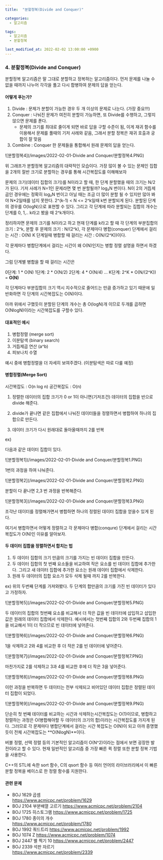 ```yaml
---
title:  "분할정복(Divide and Conquer)"

categories:
  - 알고리즘

tags:
  - 알고리즘
  - 분할정복

last_modified_at: 2022-02-02 13:00:00 +0900
---
```


### 4. 분할정복(Divide and Conquer)

분할정복 알고리즘은 말 그대로 분할하고 정복하는 알고리즘이다. 먼저 문제를 나눌 수 없을 때까지 나누어 각각을 풀고 다시 합병하여 문제의 답을 얻는다. 

#### 어떻게 푸는가?

1. Divide : 문제가 분할이 가능한 경우 두 개 이상의 문제로 나눈다. (가장 중요!!!)
2. Conquer : 나눠진 문제가 여전히 분할이 가능하면, 또 Divide를 수행하고, 그렇지 않으면 문제를 푼다. 
   - 문제의 크기를 최대로 줄이게 되면 바로 답을 구할 수준이 됨, 이게 재귀 함수를 이용해서 문제를 풀때의 기저 사례와 같음, 그래서 분할 정복은 재귀 호출과 궁합이 잘 맞음
3. Combine : Conquer 한 문제들을 통합해서 원래 문제의 답을 얻는다.

![분할정복4](/images/2022-02-01-Divide and Conquer/분할정복4.PNG)

위 그래프가 분할정복 알고리즘의 대략적인 모습이다.
가장 많이 볼 수 있는 문제인 집합을 2개의 절반 크기로 분할하는 경우를 통해 시간복잡도를 이해해보자

문제의 크기(데이터 집합의 크기)를 N이라고 할 때, 한 단계 분할했을 때의 크기는 N/2가 된다. 기저 사례가 N=1인 문제라면 몇 번 분할될까?
log₂N 번이다. N이 2의 거듭제곱인 경우에는 정확히 log₂N 번이고 아닐 때는 조금 더 많이 분할 될 수 있지만 많아 봐야 N*2일때를 넘지 못한다.
2^(k-1) < N <= 2^k일때 k번 분할되게 된다. 분할된 단계의 경우를 O(logN)으로 표현할 수 있다.
그리고 각 단계에 따라 분할되는 집합의 개수는 단계를 0, 1,.. k라고 봤을 때 2^k개이다.

정리하자면 문제의 크기를 N이라고 하고 현재 단계를 k라고 할 때 
각 단계의 부분집합의 크기 : 2^k,
분할 후 문제의 크기 : N/(2^k),
각 문제마다 병합(conquer) 단계에서 걸리는 시간 : O(N)
K 단계일때 병합할 때 걸리는 시간 : O(N/(2^K))이다.

각 문제마다 병합단계에서 걸리는 시간이 왜 O(N)인지는 병합 정렬 설명을 하면서 하겠다.

그럼 단계별 병합을 할 때 걸리는 시간은 

0단계: 1 * O(N)
1단계: 2 * O(N/2)
2단계: 4 * O(N/4)
...
K단계: 2^K * O(N/(2^K)) = **O(N)**

각 단계마다 부분집합의 크기 역시 지수적으로 줄어드는 만큼 증가하고 있기 때문에 일반화하면 각 단계의 시간복잡도는 O(N)이다.

아까 위에서 구했듯이 분할된 단계의 개수는 총 O(logN)개 이므로 두개를 곱하면 O(NlogN)이라는 시간복잡도를 구할수 있다.

#### 대표적인 예시

1. 병합정렬 (merge sort)
2. 이분탐색 (binary search)
3. 거듭제곱 연산 (a^b)
4. 피보나치 수열

예시 중에 병합정렬을 더 자세히 보여주겠다. (이분탐색은 따로 다룰 예정)

#### 병합정렬(Merge Sort)

시간복잡도 : O(n log n)
공간복잡도 : O(n)

1. 정렬한 데이터의 집합 크기가 0 or 1이 아니면(기저조건) 데이터의 집합을 반으로 divide 해준다.

2. divide가 끝나면 같은 집합에서 나눠진 데이터들을 정렬하면서 병합하여 하나의 집합으로 만든다.
3. 데이터 크기가 다시 원래대로 돌아올때까지 2를 반복

ex)

다음과 같은 데이터 집합이 있다.

![분할정복1](/images/2022-02-01-Divide and Conquer/분할정복1.PNG)

1번의 과정을 하여 나눠준다.

![분할정복2](/images/2022-02-01-Divide and Conquer/분할정복2.PNG)



분할이 다 끝나면 2,3 번 과정을 반복해준다.

![분할정복3](/images/2022-02-01-Divide and Conquer/분할정복3.PNG)

조각난 데이터를 정렬해가면서 병합하면 하나의 정렬된 데이터 집합을 얻을수 있게 된다.

여기서 병합하면서 어떻게 정렬하고 각 문제마다 병합(conqure) 단계에서 걸리는 시간복잡도가 O(N)인 이유를 알아보자.

#### 두 데이터 집합을 정렬하면서 합치는 법

1. 두 데이터 집합의 크기 만큼의 크기를 가지는 빈 데이터 집합을 만든다.
2. 두 데이터 집합의 첫 번째 요소들을 비교하여 작은 요소를 빈 데이터 집합에 추가한다. 그리고 새 데이터 집합에 추가한 요소는 원래 데이터 집합에서 삭제한다.
3. 원래 두 데이터의 집합 요소가 모두 삭제 될때 까지 2를 반복한다.

ex) 위의 두번째 단계를 가져와봤다. 두 단계의 합만큼의 크기를 가진 빈 데이터가 있다고 가정하자.

![분할정복5](/images/2022-02-01-Divide and Conquer/분할정복5.PNG)

두 데이터의 집합의 첫번째 요소를 비교해서 더 작은 값을 빈 데이터에 삽입하고 삽입한 값은 원래의 데이터 집합에서 삭제한다. 예시에서는 첫번째 집합의 2와 두번째 집합의 1을 비교해서 1이 더 작으므로 빈 데이터에 넣어준다.

![분할정복6](/images/2022-02-01-Divide and Conquer/분할정복6.PNG)

1을 삭제하고 2와 4를 비교한 후 더 작은 2를 빈 데이터에 넣어준다.

![분할정복7](/images/2022-02-01-Divide and Conquer/분할정복7.PNG)

마찬가지로 2를 삭제하고 3과 4를 비교한 후에 더 작은 3을 넣어준다.

![분할정복8](/images/2022-02-01-Divide and Conquer/분할정복8.PNG)

이런 과정을 반복하면 두 데이터는 전부 삭제되고 비어있던 데이터 집합은 정렬된 데이터 집합이 되었다. 

![분할정복9](/images/2022-02-01-Divide and Conquer/분할정복9.PNG)

단순히 첫 번째 데이터를 비교하는 시간과 삭제하는시간복잡도는 O(1)이므로, 병합하고 정렬하는 과정은 O(병합해야할 두 데이터의 크기의 합)이라는 시간복잡도를 가지게 된다. 그러므로  각 문제마다 병합단계에서 걸리는 시간 복잡도는 O(N)이 되고 아까 증명했듯이 전체 시간복잡도는 **O(NlogN)**이다.

버블 정렬, 선택 정렬 등의 기본적인 알고리즘이 O(N^2)이라는 점에서 보면 굉장한 발전이라고 할 수 있다. 현재 일반적인 알고리즘 중 가장 빠른 퀵 정렬 또한 분할 정복 기법을 사용한다.

C++의 STL에 속한 sort 함수, C의 qsort 함수 등 여러 언어의 라이브러리에서 이 빠른 분할 정복을 베이스로 한 정렬 함수를 지원한다.

#### 관련 문제

- BOJ 1629 곱셈  
  <https://www.acmicpc.net/problem/1629>
- BOJ 2104 부분배열 고르기 
  <https://www.acmicpc.net/problem/2104>
- BOJ 1725 히스토그램
  <https://www.acmicpc.net/problem/1725>
- BOJ 1780 종이의 개수  
  <https://www.acmicpc.net/problem/1780>
- BOJ 1992 쿼드트리 
  <https://www.acmicpc.net/problem/1992>
- BOJ 1074 Z
  <https://www.acmicpc.net/problem/1074>
- BOJ 2447 별 찍기 10
  <https://www.acmicpc.net/problem/2447>
- BOJ 2339 석판 자르기  
  <https://www.acmicpc.net/problem/2339>